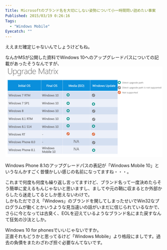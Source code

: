```yaml
---
Title: Microsoftのブランド名を大切にしない姿勢について小一時間問い詰めたい事案
Published: 2015/03/19 0:26:16
Tags:
  - "Windows Mobile"
Eyecatch: ""
---
```

ええまだ確定じゃないんでしょうけどもね。  

<?# EmbedLink "http://wmpoweruser.com/so-its-windows-mobile-10-then/" /?>

なんかMSが公開した資料でWindows 10へのアップグレードパスについての記載があったそうなんですが、  
![](20150319002102.jpg)   

Windows Phone 8.1のアップグレードパスの表記が「Windows Mobile 10」というなんかすごく昔懐かしい感じの名前になってますね・・・。  

これまで何度も何度も繰り返し言ってますけど、ブランド名って一度決めたらそう簡単に変えるもんじゃないと思いますし、ましてや元の鞘に収まるとか外部からしたら迷走してるとしか思えないわけで。  
しかもただでさえ「Windows」のブランドを関してしまったせいでWin32なプログラムが動くとかいうような見当違いの話がいまだに信じられているなかで、さらに今となっては古臭く、EOLを迎えているようなブランド名にまた戻すなんて狂気の沙汰としか。  

Windows 10 for phonesでいいじゃないですか。  
正直それもどうかと思ってるけど「Windows Mobile」より格段にましです。過去の負債をまたわざわざ担ぐ必要なんてないです。